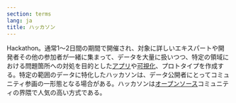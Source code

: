 ```yaml
---
section: terms
lang: ja
title: ハッカソン
---
```


Hackathon。通常1〜2日間の期間で開催され、対象に詳しいエキスパートや開発者その他の参加者が一緒に集まって、データを大量に扱いつつ、特定の領域における問題箇所への対処を目的とした[アプリ](/glossary/ja/terms/app-application)や[可視化](/glossary/ja/terms/visualisation)、プロトタイプを作成する。特定の範囲のデータに特化したハッカソンは、データ公開者にとってコミュニティ参画の一形態となる場合がある。ハッカソンは[オープンソース](/glossary/ja/terms/open-source/)コミュニティの界隈で人気の高い方式である。
